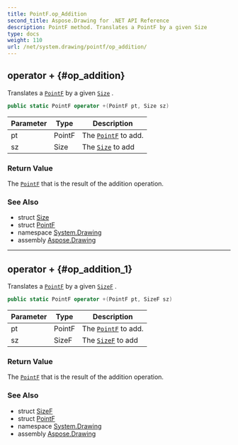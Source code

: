 ```yaml
---
title: PointF.op_Addition
second_title: Aspose.Drawing for .NET API Reference
description: PointF method. Translates a PointF by a given Size 
type: docs
weight: 110
url: /net/system.drawing/pointf/op_addition/
---
```

## operator + {#op_addition}

Translates a [`PointF`](../) by a given [`Size`](../../size/) .

```csharp
public static PointF operator +(PointF pt, Size sz)
```

| Parameter | Type | Description |
| --- | --- | --- |
| pt | PointF | The [`PointF`](../) to add. |
| sz | Size | The [`Size`](../../size/) to add |

### Return Value

The [`PointF`](../) that is the result of the addition operation.

### See Also

* struct [Size](../../size/)
* struct [PointF](../)
* namespace [System.Drawing](../../pointf/)
* assembly [Aspose.Drawing](../../../)

---

## operator + {#op_addition_1}

Translates a [`PointF`](../) by a given [`SizeF`](../../sizef/) .

```csharp
public static PointF operator +(PointF pt, SizeF sz)
```

| Parameter | Type | Description |
| --- | --- | --- |
| pt | PointF | The [`PointF`](../) to add. |
| sz | SizeF | The [`SizeF`](../../sizef/) to add |

### Return Value

The [`PointF`](../) that is the result of the addition operation.

### See Also

* struct [SizeF](../../sizef/)
* struct [PointF](../)
* namespace [System.Drawing](../../pointf/)
* assembly [Aspose.Drawing](../../../)


